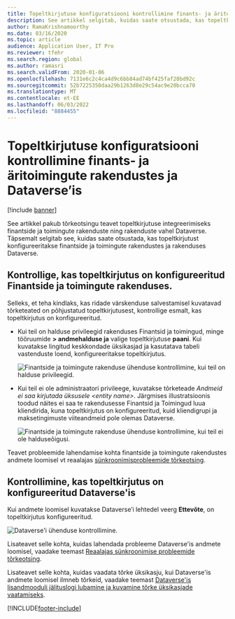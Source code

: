 ```yaml
---
title: Topeltkirjutuse konfiguratsiooni kontrollimine finants- ja äritoimingute rakendustes ja Dataverse’is
description: See artikkel selgitab, kuidas saate otsustada, kas topeltkirjutused on konfigureeritud finantside ja toimingute rakendustes ja rakenduses Dataverse.
author: RamaKrishnamoorthy
ms.date: 03/16/2020
ms.topic: article
audience: Application User, IT Pro
ms.reviewer: tfehr
ms.search.region: global
ms.author: ramasri
ms.search.validFrom: 2020-01-06
ms.openlocfilehash: 7131e6c2c4ca4d9c6bb84ad74bf425faf28bd92c
ms.sourcegitcommit: 52b7225350daa29b1263d8e29c54ac9e20bcca70
ms.translationtype: MT
ms.contentlocale: et-EE
ms.lasthandoff: 06/03/2022
ms.locfileid: "8884455"
---
```

# <a name="verify-dual-write-configuration-in-finance-and-operations-apps-and-dataverse"></a>Topeltkirjutuse konfiguratsiooni kontrollimine finants- ja äritoimingute rakendustes ja Dataverse’is

[!include [banner](../../includes/banner.md)]





See artikkel pakub tõrkeotsingu teavet topeltkirjutuse integreerimiseks finantside ja toimingute rakenduste ning rakenduste vahel Dataverse. Täpsemalt selgitab see, kuidas saate otsustada, kas topeltkirjutust konfigureeritakse finantside ja toimingute rakendustes ja rakenduses Dataverse.

## <a name="verify-that-dual-write-is-configured-in-a-finance-and-operations-app"></a>Kontrollige, kas topeltkirjutus on konfigureeritud Finantside ja toimingute rakenduses.

Selleks, et teha kindlaks, kas ridade värskenduse salvestamisel kuvatavad tõrketeated on põhjustatud topeltkirjutusest, kontrollige esmalt, kas topeltkirjutus on konfigureeritud.

+ Kui teil on halduse privileegid rakenduses Finantsid ja toimingud, minge tööruumide **\> andmehalduse ja** valige topeltkirjutuse **paani**. Kui kuvatakse lingitud keskkondade üksikasjad ja kasutatava tabeli vastenduste loend, konfigureeritakse topeltkirjutus.

    ![Finantside ja toimingute rakenduse ühenduse kontrollimine, kui teil on halduse privileegid.](media/verify_fin_ops_1.png)

+ Kui teil ei ole administraatori privileege, kuvatakse tõrketeade *Andmeid ei saa kirjutada üksusele \<entity name\>*. Järgmises illustratsioonis toodud näites ei saa te rakendusesse Finantsid ja Toimingud luua kliendirida, kuna topeltkirjutus on konfigureeritud, kuid kliendigrupi ja maksetingimuste viiteandmeid pole olemas Dataverse.

    ![Finantside ja toimingute rakenduse ühenduse kontrollimine, kui teil ei ole halduseõigusi.](media/verify_fin_ops_2.png)

Teavet probleemide lahendamise kohta finantside ja toimingute rakendustes andmete loomisel vt reaalajas [sünkroonimisprobleemide tõrkeotsing](dual-write-troubleshooting-live-sync.md).

## <a name="verify-that-dual-write-is-configured-in-dataverse"></a>Kontrollimine, kas topeltkirjutus on konfigureeritud Dataverse'is

Kui andmete loomisel kuvatakse Dataverse’i lehtedel veerg **Ettevõte**, on topeltkirjutus konfigureeritud.

![Dataverse'i ühenduse kontrollimine.](media/verify_cds.png)

Lisateavet selle kohta, kuidas lahendada probleeme Dataverse'is andmete loomisel, vaadake teemast [Reaalajas sünkroonimise probleemide tõrkeotsing](dual-write-troubleshooting-live-sync.md).

Lisateavet selle kohta, kuidas vaadata tõrke üksikasju, kui Dataverse'is andmete loomisel ilmneb tõrkeid, vaadake teemast [Dataverse'is lisandmooduli jälituslogi lubamine ja kuvamine tõrke üksikasjade vaatamiseks](dual-write-troubleshooting.md#enable-view-trace).


[!INCLUDE[footer-include](../../../../includes/footer-banner.md)]